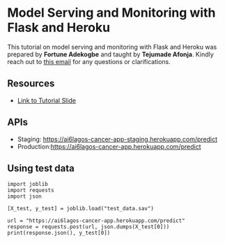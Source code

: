 # Model Serving and Monitoring with Flask and Heroku


This tutorial on model serving and monitoring with Flask and Heroku was prepared by **Fortune Adekogbe** and taught by **Tejumade Afonja**. Kindly reach out to [this email](teju.afonja@aisatudayslagos.com) for any questions or clarifications.


## Resources

- [Link to Tutorial Slide](https://docs.google.com/presentation/d/1MvHjWl2WEF1pEBkwQiYdrkYrMv_HQq-h3ZEVxITpoT4/edit?usp=sharing)


## APIs
- Staging: https://ai6lagos-cancer-app-staging.herokuapp.com/predict
- Production:https://ai6lagos-cancer-app.herokuapp.com/predict

## Using test data
```
import joblib
import requests
import json

[X_test, y_test] = joblib.load("test_data.sav")

url = "https://ai6lagos-cancer-app.herokuapp.com/predict"
response = requests.post(url, json.dumps(X_test[0]))
print(response.json(), y_test[0])
```